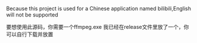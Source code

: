 Because this project is used for a Chinese application named bilibili,English will not be supported

要想使用此源码，你需要一个ffmpeg.exe
我已经在release文件里放了一个，你可以自行下载并放置
